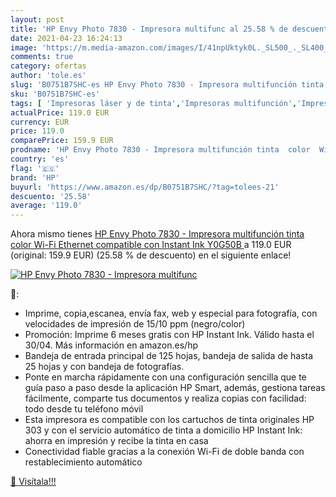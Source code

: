 ```yaml
---
layout: post
title: 'HP Envy Photo 7830 - Impresora multifunc al 25.58 % de descuento'
date: 2021-04-23 16:24:13
image: 'https://m.media-amazon.com/images/I/41npUktyk0L._SL500_._SL400_.jpg'
comments: true
category: ofertas
author: 'tole.es'
slug: 'B0751B7SHC-es HP Envy Photo 7830 - Impresora multifunción tinta color...'
sku: 'B0751B7SHC-es'
tags: [ 'Impresoras láser y de tinta','Impresoras multifunción','Impresoras y accesorios','Informática','hp','impresora', ]
actualPrice: 119.0 EUR
currency: EUR
price: 119.0
comparePrice: 159.9 EUR
prodname: 'HP Envy Photo 7830 - Impresora multifunción tinta  color  Wi-Fi  Ethernet  compatible con Instant Ink  Y0G50B '
country: 'es'
flag: '🇪🇸'
brand: 'HP'
buyurl: 'https://www.amazon.es/dp/B0751B7SHC/?tag=tolees-21'
descuento: '25.58'
average: '119.0'
---
```


Ahora mismo tienes [HP Envy Photo 7830 - Impresora multifunción tinta  color  Wi-Fi  Ethernet  compatible con Instant Ink  Y0G50B ](https://www.amazon.es/dp/B0751B7SHC/?tag=tolees-21) a 119.0 EUR (original: 159.9 EUR) (25.58 %  de descuento) en el siguiente enlace!

[![HP Envy Photo 7830 - Impresora multifunc](https://m.media-amazon.com/images/I/41npUktyk0L._SL500_._SL400_.jpg)](https://www.amazon.es/dp/B0751B7SHC/?tag=tolees-21)

🔎:

- Imprime, copia,escanea, envía fax, web y especial para fotografía, con velocidades de impresión de 15/10 ppm (negro/color)
- Promoción: Imprime 6 meses gratis con HP Instant Ink. Válido hasta el 30/04. Más información en amazon.es/hp
- Bandeja de entrada principal de 125 hojas, bandeja de salida de hasta 25 hojas y con bandeja de fotografías.
- Ponte en marcha rápidamente con una configuración sencilla que te guía paso a paso desde la aplicación HP Smart, además, gestiona tareas fácilmente, comparte tus documentos y realiza copias con facilidad: todo desde tu teléfono móvil
- Esta impresora es compatible con los cartuchos de tinta originales HP 303 y con el servicio automático de tinta a domicilio HP Instant Ink: ahorra en impresión y recibe la tinta en casa
- Conectividad fiable gracias a la conexión Wi-Fi de doble banda con restablecimiento automático

[🛒 Visítala!!!](https://www.amazon.es/dp/B0751B7SHC/?tag=tolees-21)
